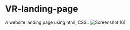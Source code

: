 # VR-landing-page
A website landing page using html, CSS..
![Screenshot (6)](https://user-images.githubusercontent.com/102974292/233546366-7285573e-9534-4f15-b31c-39e89b264ad3.png)
